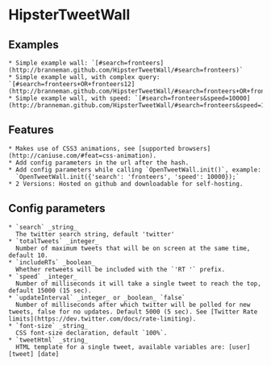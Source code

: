 # HipsterTweetWall

## Examples
    * Simple example wall: `[#search=fronteers](http://branneman.github.com/HipsterTweetWall/#search=fronteers)`
    * Simple example wall, with complex query: `[#search=fronteers+OR+fronteers12](http://branneman.github.com/HipsterTweetWall/#search=fronteers+OR+fronteers12)`
    * Simple example wall, with speed: `[#search=fronteers&speed=10000](http://branneman.github.com/HipsterTweetWall/#search=fronteers&speed=10000)`

## Features
    * Makes use of CSS3 animations, see [supported browsers](http://caniuse.com/#feat=css-animation).
    * Add config parameters in the url after the hash.
    * Add config parameters while calling `OpenTweetWall.init()`, example:  
      `OpenTweetWall.init({'search': 'fronteers', 'speed': 10000});`
    * 2 Versions: Hosted on github and downloadable for self-hosting.

## Config parameters
    * `search` _string_  
      The twitter search string, default 'twitter'
    * `totalTweets` _integer_  
      Number of maximum tweets that will be on screen at the same time, default 10.
    * `includeRTs` _boolean_  
      Whether retweets will be included with the `'RT '` prefix.
    * `speed` _integer_  
      Number of milliseconds it will take a single tweet to reach the top, default 15000 (15 sec).
    * `updateInterval` _integer_ or _boolean_ `false`  
      Number of milliseconds after which twitter will be polled for new tweets, false for no updates. Default 5000 (5 sec). See [Twitter Rate limits](https://dev.twitter.com/docs/rate-limiting).
    * `font-size` _string_  
      CSS font-size declaration, default `100%`.
    * `tweetHtml` _string_  
      HTML template for a single tweet, available variables are: [user] [tweet] [date]
